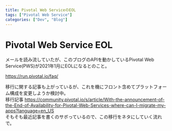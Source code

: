 ```yaml
---
title: Pivotal Web ServiceのEOL
tags: ["Pivotal Web Service"]
categories: ["Dev", "Blog"]
---
```


# Pivotal Web Service EOL

メールを読み流していたが、このブログのAPIを動かしているPivotal Web Service(PWS)が2021年1月にEOLになるとのこと。

https://run.pivotal.io/faq/

移行に関する記事も上がっているが、これを機にフロント含めてプラットフォーム構成を変更しようか検討中。
<br>
移行記事
https://community.pivotal.io/s/article/With-the-announcement-of-the-End-of-Availability-for-Pivotal-Web-Services-where-can-I-migrate-my-apps?language=en_US
<br>
そもそも最近記事を書くのサボっているので、この移行をネタにしていく流れで。
